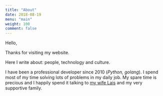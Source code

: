 ```yaml
---
title: "About"
date: 2018-08-19
menu: "main"
weight: 100
comment: false
---
```


Hello,

Thanks for visiting my website.

Here I write about: people, technology and culture.

I have been a professional developer since 2010 (*Python, golang*). I spend most of my time solving lots of problems in my daily job.
My spare time is precious and I happily spend it talking to [my wife Lais](https://www.instagram.com/laaisbarbosa/) and my very supportive family.